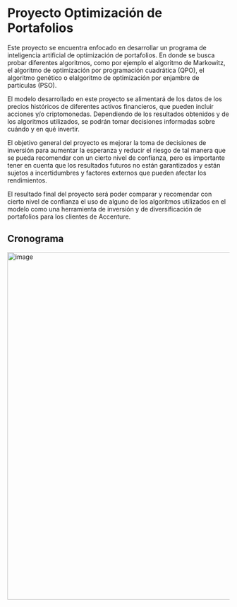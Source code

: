 # Proyecto Optimización de Portafolios

Este proyecto se encuentra enfocado en desarrollar un programa de inteligencia artificial de optimización de portafolios. En donde se busca probar diferentes algoritmos, como por ejemplo el algoritmo de Markowitz, el algoritmo de optimización por programación cuadrática (QPO), el algoritmo genético o elalgoritmo de optimización por enjambre de partículas (PSO).

El modelo desarrollado en este proyecto se alimentará de los datos de los precios históricos de diferentes activos financieros, que pueden incluir acciones y/o criptomonedas. Dependiendo de los resultados obtenidos y de los algoritmos utilizados, se podrán tomar decisiones informadas sobre cuándo y en qué invertir. 

El objetivo general del proyecto es mejorar la toma de decisiones de inversión para aumentar la esperanza y reducir el riesgo de tal manera que se pueda recomendar con un cierto nivel de confianza, pero es importante tener en cuenta que los resultados futuros no están garantizados y están sujetos a incertidumbres y factores externos que pueden afectar los rendimientos.

El resultado final del proyecto será poder comparar y recomendar con cierto nivel de confianza el uso de alguno de los algoritmos utilizados en el modelo como una herramienta de inversión y de diversificación de portafolios para los clientes de Accenture. 

## Cronograma

<img width="786" alt="image" src="https://user-images.githubusercontent.com/63417197/217406725-afe021f5-80fd-4314-8164-32145eafd302.png">
